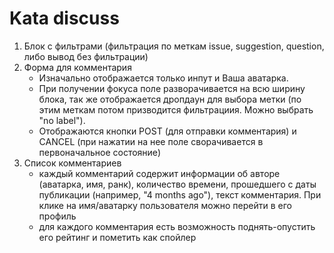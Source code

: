 # Kata discuss

1. Блок с фильтрами (фильтрация по меткам issue, suggestion, question, либо вывод без фильтрации)
2. Форма для комментария  
    - Изначально отображается только инпут и Ваша аватарка.  
    - При получении фокуса поле разворачивается на всю ширину блока, так же отображается дропдаун для выбора метки (по этим меткам потом призводится фильтрациия. Можно выбрать "no label").  
    - Отображаются кнопки POST (для отправки комментария) и CANCEL (при нажатии на нее поле сворачивается в первоначальное состояние)
3. Список комментариев
    - каждый комментарий содержит информации об авторе (аватарка, имя, ранк), количество времени, прошедшего с даты публикации (например, "4 months ago"), текст комментария. При клике на имя/аватарку пользователя можно перейти в его профиль
    - для каждого комментария есть возможность поднять-опустить его рейтинг и пометить как спойлер

